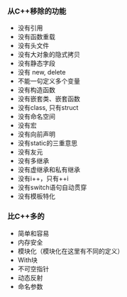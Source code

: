 

### 从C++移除的功能

- 没有引用
- 没有函数重载
- 没有头文件
- 没有大对象的隐式拷贝
- 没有静态字段
- 没有 new, delete
- 不能一句定义多个变量
- 没有构造函数
- 没有嵌套类、嵌套函数
- 没有class, 只有struct
- 没有命名空间
- 没有宏
- 没有向前声明
- 没有static的三重意思
- 没有友元
- 没有多继承
- 没有虚继承和私有继承
- 没有i++，只有++i
- 没有switch语句自动贯穿
- 没有模板特化


### 比C++多的

- 简单和容易
- 内存安全
- 模块化（模块化在这里有不同的定义）
- With块
- 不可空指针
- 动态反射
- 命名参数

